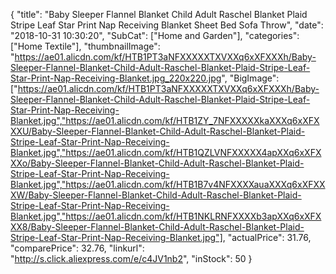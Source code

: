 {
	"title": "Baby Sleeper Flannel Blanket Child Adult Raschel Blanket Plaid Stripe Leaf Star Print Nap Receiving Blanket Sheet Bed Sofa Throw",
	"date": "2018-10-31 10:30:20",
	"SubCat": ["Home and Garden"],
	"categories": ["Home Textile"],
	"thumbnailImage": "https://ae01.alicdn.com/kf/HTB1PT3aNFXXXXXTXVXXq6xXFXXXh/Baby-Sleeper-Flannel-Blanket-Child-Adult-Raschel-Blanket-Plaid-Stripe-Leaf-Star-Print-Nap-Receiving-Blanket.jpg_220x220.jpg",
	"BigImage": ["https://ae01.alicdn.com/kf/HTB1PT3aNFXXXXXTXVXXq6xXFXXXh/Baby-Sleeper-Flannel-Blanket-Child-Adult-Raschel-Blanket-Plaid-Stripe-Leaf-Star-Print-Nap-Receiving-Blanket.jpg","https://ae01.alicdn.com/kf/HTB1ZY_7NFXXXXXkaXXXq6xXFXXXU/Baby-Sleeper-Flannel-Blanket-Child-Adult-Raschel-Blanket-Plaid-Stripe-Leaf-Star-Print-Nap-Receiving-Blanket.jpg","https://ae01.alicdn.com/kf/HTB1QZLVNFXXXXX4apXXq6xXFXXXo/Baby-Sleeper-Flannel-Blanket-Child-Adult-Raschel-Blanket-Plaid-Stripe-Leaf-Star-Print-Nap-Receiving-Blanket.jpg","https://ae01.alicdn.com/kf/HTB1B7v4NFXXXXauaXXXq6xXFXXXW/Baby-Sleeper-Flannel-Blanket-Child-Adult-Raschel-Blanket-Plaid-Stripe-Leaf-Star-Print-Nap-Receiving-Blanket.jpg","https://ae01.alicdn.com/kf/HTB1NKLRNFXXXXb3apXXq6xXFXXX8/Baby-Sleeper-Flannel-Blanket-Child-Adult-Raschel-Blanket-Plaid-Stripe-Leaf-Star-Print-Nap-Receiving-Blanket.jpg"],
	"actualPrice": 31.76,
	"comparePrice": 32.76,
	"linkurl": "http://s.click.aliexpress.com/e/c4JV1nb2",
	"inStock": 50
}
